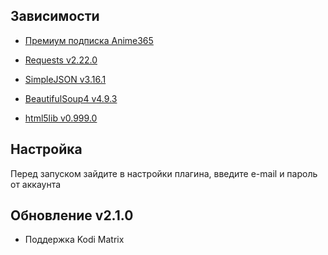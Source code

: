 ## Зависимости
- [Премиум подписка Anime365](https://smotret-anime.com/support/index)

- [Requests v2.22.0](https://github.com/Freso/script.module.requests)

- [SimpleJSON v3.16.1](https://github.com/simplejson/simplejson)

- [BeautifulSoup4 v4.9.3](https://github.com/slmosl/script.module.beautifulsoup4)

- [html5lib v0.999.0](https://github.com/html5lib/html5lib-python)

## Настройка
Перед запуском зайдите в настройки плагина, введите e-mail и пароль от аккаунта

## Обновление v2.1.0
- Поддержка Kodi Matrix
